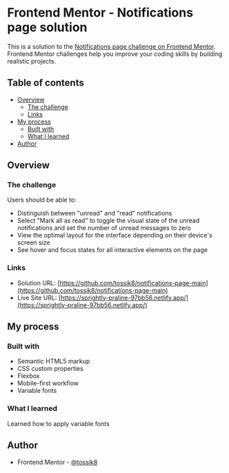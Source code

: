 # Frontend Mentor - Notifications page solution

This is a solution to the [Notifications page challenge on Frontend Mentor](https://www.frontendmentor.io/challenges/notifications-page-DqK5QAmKbC). Frontend Mentor challenges help you improve your coding skills by building realistic projects.

## Table of contents

- [Overview](#overview)
  - [The challenge](#the-challenge)
  - [Links](#links)
- [My process](#my-process)
  - [Built with](#built-with)
  - [What I learned](#what-i-learned)
- [Author](#author)

## Overview

### The challenge

Users should be able to:

- Distinguish between "unread" and "read" notifications
- Select "Mark all as read" to toggle the visual state of the unread notifications and set the number of unread messages to zero
- View the optimal layout for the interface depending on their device's screen size
- See hover and focus states for all interactive elements on the page

### Links

- Solution URL: [https://github.com/tossik8/notifications-page-main](https://github.com/tossik8/notifications-page-main)
- Live Site URL: [https://sprightly-praline-97bb56.netlify.app/](https://sprightly-praline-97bb56.netlify.app/)

## My process

### Built with

- Semantic HTML5 markup
- CSS custom properties
- Flexbox
- Mobile-first workflow
- Variable fonts

### What I learned

Learned how to apply variable fonts

## Author

- Frontend Mentor - [@tossik8](https://www.frontendmentor.io/profile/tossik8)
